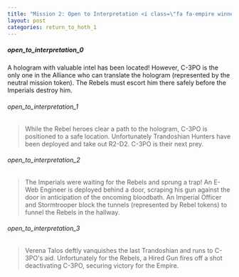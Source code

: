 ```yaml
---
title: "Mission 2: Open to Interpretation <i class=\"fa fa-empire winner-empire\" aria-hidden=\"true\"></i>"
layout: post
categories: return_to_hoth_1
---
```


##### open_to_interpretation_0

A hologram with valuable intel has been located! However, C-3PO is the only one in the Alliance who can translate the hologram (represented by the neutral mission token). The Rebels must escort him there safely before the Imperials destroy him.

###### open_to_interpretation_1

> While the Rebel heroes clear a path to the hologram, C-3PO is positioned to a safe location. Unfortunately Trandoshian Hunters have been deployed and take out R2-D2. C-3PO is their next prey. 

###### open_to_interpretation_2

> The Imperials were waiting for the Rebels and sprung a trap! An E-Web Engineer is deployed behind a door, scraping his gun against the door in anticipation of the oncoming bloodbath. An Imperial Officer and Stormtrooper block the tunnels (represented by Rebel tokens) to funnel the Rebels in the hallway.  

###### open_to_interpretation_3

> Verena Talos deftly vanquishes the last Trandoshian and runs to C-3PO's aid. Unfortunately for the Rebels, a Hired Gun fires off a shot deactivating C-3PO, securing victory for the Empire. 